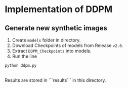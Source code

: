 # Implementation of DDPM
## Generate new synthetic images
1. Create ```models``` folder in directory.
2. Download Checkpoints of models from Release ```v2.0```.
3. Extract ```DDPM_Checkpoints``` into models.
4. Run the line
```
python ddpm.py
```
</br>
Results are stored in ```results```  in this directory.
